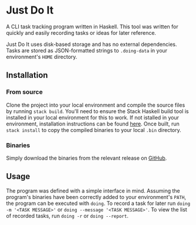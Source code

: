 # Just Do It

A CLI task tracking program written in Haskell. This tool was written for quickly and easily recording tasks or ideas for later reference.

Just Do It uses disk-based storage and has no external dependencies. Tasks are stored as JSON-formatted strings to `.doing-data` in your environment's `HOME` directory.

## Installation

### From source

Clone the project into your local environment and compile the source files by running `stack build`. You'll need to ensure the Stack Haskell build tool is installed in your local environment for this to work. If not istalled in your environment, installation instructions can be found [here](https://docs.haskellstack.org/en/stable/README/). Once built, run `stack install` to copy the compiled binaries to your local `.bin` directory.

### Binaries

Simply download the binaries from the relevant release on [GitHub](https://github.com/churchie317/just-do-it/releases).

## Usage

The program was defined with a simple interface in mind. Assuming the program's binaries have been correctly added to your environment's `PATH`, the program can be executed with `doing`. To record a task for later run `doing -m '<TASK MESSAGE>'` or `doing --message '<TASK MESSAGE>'`. To view the list of recorded tasks, run `doing -r` or `doing --report`.